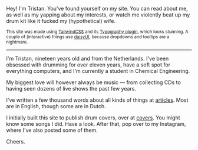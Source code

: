 Hey! I'm Tristan. You've found yourself on my site. You can read about me, as well as my yapping about my interests, or watch me violently beat up my drum kit like it fucked my (hypothetical) wife.

<small>This site was made using [TailwindCSS](https://tailwindcss.com) and its [Typography plugin](https://github.com/tailwindlabs/tailwindcss-typography), which looks stunning. A couple of (interactive) things use [daisyUI](https://daisyui.com), because dropdowns and tooltips are a nightmare.</small>

---

<!-- ## `uname -a` -->

I'm Tristan, nineteen years old and from the Netherlands. I've been obsessed with drumming for over eleven years, have a soft spot for everything computers, and I'm currently a student in Chemical Engineering.

My biggest love will however always be music — from collecting CDs to having seen dozens of live shows the past few years.

I've written a few thousand words about all kinds of things at [articles](/articles). Most are in English, though some are in Dutch.

I initially built this site to publish drum covers, over at [covers](/covers). You might know some songs I did. Have a look. After that, pop over to my Instagram, where I've also posted some of them.

Cheers.
